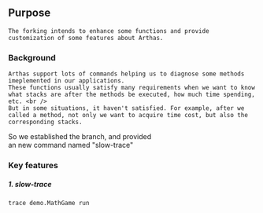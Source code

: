## Purpose

    The forking intends to enhance some functions and provide customization of some features about Arthas.

### Background

    Arthas support lots of commands helping us to diagnose some methods imeplemented in our applications.   
    These functions usually satisfy many requirements when we want to know what stacks are after the methods be executed, how much time spending, etc. <br />
    But in some situations, it haven't satisfied. For example, after we called a method, not only we want to acquire time cost, but also the corresponding stacks.   
So we established the branch, and provided <br />an new command named "slow-trace"


### Key features

##### 1. slow-trace

    trace demo.MathGame run
